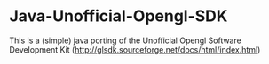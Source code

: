 Java-Unofficial-Opengl-SDK
==========================

This is a (simple) java porting of the Unofficial Opengl Software Development Kit (http://glsdk.sourceforge.net/docs/html/index.html)
